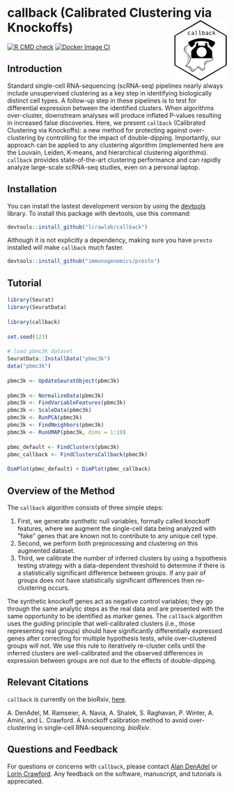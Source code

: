 # callback (Calibrated Clustering via Knockoffs) <img src="man/figures/callback_logo.png" align="right" alt="" width="120"/>

[![R CMD check](https://github.com/lcrawlab/callback/actions/workflows/check-standard.yml/badge.svg)](https://github.com/lcrawlab/callback/actions/workflows/check-standard.yml)
[![Docker Image CI](https://github.com/lcrawlab/callback/actions/workflows/docker-image.yml/badge.svg)](https://github.com/lcrawlab/callback/actions/workflows/docker-image.yml)

## Introduction

Standard single-cell RNA-sequencing (scRNA-seq) pipelines nearly always include unsupervised clustering as a key step in identifying biologically distinct cell types. A follow-up step in these pipelines is to test for differential expression between the identified clusters. When algorithms over-cluster, downstream analyses will produce inflated P-values resulting in increased false discoveries.
Here, we present `callback` (Calibrated Clustering via Knockoffs): a new method for protecting against over-clustering by controlling for the impact of double-dipping.
Importantly, our approach can be applied to any clustering algorithm (implemented here are the Louvain, Leiden, K-means, and hierarchical clustering algorithms).
`callback` provides state-of-the-art clustering performance and can rapidly analyze large-scale scRNA-seq studies, even on a personal laptop.

## Installation

You can install the lastest development version by using the [devtools](https://CRAN.R-project.org/package=devtools) library. To install this package with devtools, use this command:

```r
devtools::install_github("lcrawlab/callback")
```

Although it is not explicitly a dependency, making sure you have `presto` installed will make `callback` much faster.

```r
devtools::install_github("immunogenomics/presto")
```


## Tutorial

```r
library(Seurat)
library(SeuratData)

library(callback)

set.seed(123)

# load pbmc3k dataset
SeuratData::InstallData("pbmc3k")
data("pbmc3k")

pbmc3k <- UpdateSeuratObject(pbmc3k)

pbmc3k <- NormalizeData(pbmc3k)
pbmc3k <- FindVariableFeatures(pbmc3k)
pbmc3k <- ScaleData(pbmc3k)
pbmc3k <- RunPCA(pbmc3k)
pbmc3k <- FindNeighbors(pbmc3k)
pbmc3k <- RunUMAP(pbmc3k, dims = 1:10)

pbmc_default <- FindClusters(pbmc3k)
pbmc_callback <- FindClustersCallback(pbmc3k)

DimPlot(pbmc_default) + DimPlot(pbmc_callback)
```
## Overview of the Method

The `callback` algorithm consists of three simple steps:

1. First, we generate synthetic null variables, formally called knockoff features, where we augment the single-cell data being analyzed with "fake" genes that are known not to contribute to any unique cell type.
2. Second, we perform both preprocessing and clustering on this augmented dataset.
3. Third, we calibrate the number of inferred clusters by using a hypothesis testing strategy with a data-dependent threshold to determine if there is a statistically significant difference between groups. If any pair of groups does not have statistically significant differences then re-clustering occurs.

The synthetic knockoff genes act as negative control variables; they go through the same analytic steps as the real data and are presented with the same opportunity to be identified as marker genes.
The `callback` algorithm uses the guiding principle that well-calibrated clusters (i.e., those representing real groups) should have significantly differentially expressed genes after correcting for multiple hypothesis tests, while over-clustered groups will not.
We use this rule to iteratively re-cluster cells until the inferred clusters are well-calibrated and the observed differences in expression between groups are not due to the effects of double-dipping.

## Relevant Citations
`callback` is currently on the bioRxiv, [here](https://www.biorxiv.org/content/10.1101/2024.03.08.584180v1).

A. DenAdel, M. Ramseier, A. Navia, A. Shalek, S. Raghavan, P. Winter, A. Amini, and L. Crawford. A knockoff calibration method to avoid over-clustering in single-cell RNA-sequencing. _bioRxiv_.

## Questions and Feedback
For questions or concerns with `callback`, please contact
[Alan DenAdel](mailto:alan_denadel@brown.edu) or [Lorin Crawford](lcrawford@microsoft.com). Any feedback on the software, manuscript, and tutorials is appreciated.
